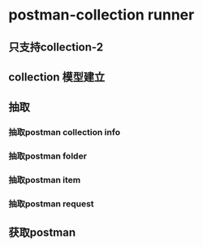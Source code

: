 # postman-collection runner

## 只支持collection-2

## collection 模型建立

## 抽取

### 抽取postman collection info

### 抽取postman folder 

### 抽取postman item

### 抽取postman request

## 获取postman

